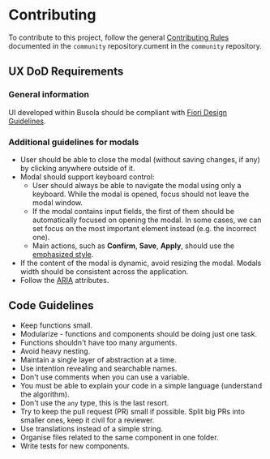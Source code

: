 # Contributing

To contribute to this project, follow the general [Contributing Rules](https://github.com/kyma-project/community/blob/main/docs/contributing/02-contributing.md) documented in the `community` repository.cument in the `community` repository.

## UX DoD Requirements

### General information

UI developed within Busola should be compliant with [Fiori Design Guidelines](https://experience.sap.com/fiori-design-web/).

### Additional guidelines for modals

- User should be able to close the modal (without saving changes, if any) by clicking anywhere outside of it.
- Modal should support keyboard control:
  - User should always be able to navigate the modal using only a keyboard. While the modal is opened, focus should not leave the modal window.
  - If the modal contains input fields, the first of them should be automatically focused on opening the modal. In some cases, we can set focus on the most important element instead (e.g. the incorrect one).
  - Main actions, such as **Confirm**, **Save**, **Apply**, should use the [emphasized style](https://experience.sap.com/fiori-design-web/button).
- If the content of the modal is dynamic, avoid resizing the modal. Modals width should be consistent across the application.
- Follow the [ARIA](https://www.w3.org/WAI/standards-guidelines/aria/) attributes.

## Code Guidelines

- Keep functions small.
- Modularize - functions and components should be doing just one task.
- Functions shouldn't have too many arguments.
- Avoid heavy nesting.
- Maintain a single layer of abstraction at a time.
- Use intention revealing and searchable names.
- Don't use comments when you can use a variable.
- You must be able to explain your code in a simple language (understand the algorithm).
- Don't use the `any` type, this is the last resort.
- Try to keep the pull request (PR) small if possible. Split big PRs into smaller ones, keep it civil for a reviewer.
- Use translations instead of a simple string.
- Organise files related to the same component in one folder.
- Write tests for new components.
